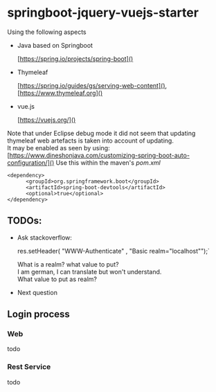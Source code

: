 # springboot-jquery-vuejs-starter

Using the following aspects

- Java based on Springboot  
  
  [https://spring.io/projects/spring-boot]()  
  

- Thymeleaf  
  
  [https://spring.io/guides/gs/serving-web-content](), [https://www.thymeleaf.org]()  
  
- vue.js

  [https://vuejs.org/]()  


Note that under Eclipse debug mode it did not seem that updating thymeleaf web artefacts is taken into account of updating.  
It may be enabled as seen by using: [https://www.dineshonjava.com/customizing-spring-boot-auto-configuration/]()
Use this within the maven's _pom.xml_

    <dependency>
	      <groupId>org.springframework.boot</groupId>
	      <artifactId>spring-boot-devtools</artifactId>
	      <optional>true</optional>
    </dependency>
    
## TODOs:

- Ask stackoverflow:
  
  res.setHeader( "WWW-Authenticate" , "Basic realm=\"localhost\"");`
  
  What is a realm? what value to put?  
  I am german, I can translate but won't understand.  
  What value to put as realm?  
  
-   Next question
  
  


## Login process

### Web

todo

### Rest Service

todo

